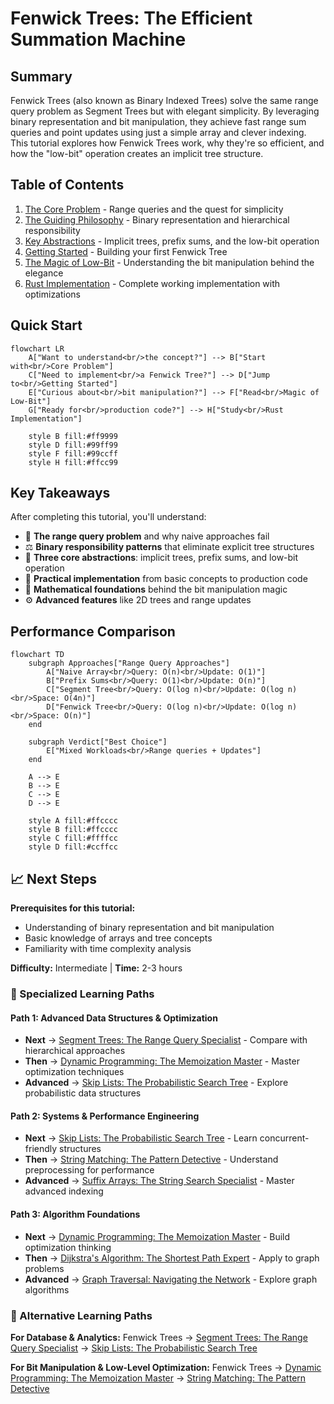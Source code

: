 # Fenwick Trees: The Efficient Summation Machine

## Summary

Fenwick Trees (also known as Binary Indexed Trees) solve the same range query problem as Segment Trees but with elegant simplicity. By leveraging binary representation and bit manipulation, they achieve fast range sum queries and point updates using just a simple array and clever indexing. This tutorial explores how Fenwick Trees work, why they're so efficient, and how the "low-bit" operation creates an implicit tree structure.

## Table of Contents

1. [The Core Problem](./01-concepts-01-the-core-problem.md) - Range queries and the quest for simplicity
2. [The Guiding Philosophy](./01-concepts-02-the-guiding-philosophy.md) - Binary representation and hierarchical responsibility
3. [Key Abstractions](./01-concepts-03-key-abstractions.md) - Implicit trees, prefix sums, and the low-bit operation
4. [Getting Started](./02-guides-01-getting-started.md) - Building your first Fenwick Tree
5. [The Magic of Low-Bit](./03-deep-dive-01-the-magic-of-low-bit.md) - Understanding the bit manipulation behind the elegance
6. [Rust Implementation](./04-rust-implementation.md) - Complete working implementation with optimizations

## Quick Start

```mermaid
flowchart LR
    A["Want to understand<br/>the concept?"] --> B["Start with<br/>Core Problem"]
    C["Need to implement<br/>a Fenwick Tree?"] --> D["Jump to<br/>Getting Started"]
    E["Curious about<br/>bit manipulation?"] --> F["Read<br/>Magic of Low-Bit"]
    G["Ready for<br/>production code?"] --> H["Study<br/>Rust Implementation"]
    
    style B fill:#ff9999
    style D fill:#99ff99
    style F fill:#99ccff
    style H fill:#ffcc99
```

## Key Takeaways

After completing this tutorial, you'll understand:

- 🎯 **The range query problem** and why naive approaches fail
- ⚖️ **Binary responsibility patterns** that eliminate explicit tree structures
- 🧩 **Three core abstractions**: implicit trees, prefix sums, and low-bit operation
- 🔨 **Practical implementation** from basic concepts to production code
- 🧠 **Mathematical foundations** behind the bit manipulation magic
- ⚙️ **Advanced features** like 2D trees and range updates

## Performance Comparison

```mermaid
flowchart TD
    subgraph Approaches["Range Query Approaches"]
        A["Naive Array<br/>Query: O(n)<br/>Update: O(1)"]
        B["Prefix Sums<br/>Query: O(1)<br/>Update: O(n)"]
        C["Segment Tree<br/>Query: O(log n)<br/>Update: O(log n)<br/>Space: O(4n)"]
        D["Fenwick Tree<br/>Query: O(log n)<br/>Update: O(log n)<br/>Space: O(n)"]
    end
    
    subgraph Verdict["Best Choice"]
        E["Mixed Workloads<br/>Range queries + Updates"]
    end
    
    A --> E
    B --> E
    C --> E
    D --> E
    
    style A fill:#ffcccc
    style B fill:#ffcccc
    style C fill:#ffffcc
    style D fill:#ccffcc
```

## 📈 Next Steps

**Prerequisites for this tutorial:**
- Understanding of binary representation and bit manipulation
- Basic knowledge of arrays and tree concepts
- Familiarity with time complexity analysis

**Difficulty:** Intermediate | **Time:** 2-3 hours

### 🎯 Specialized Learning Paths

#### **Path 1: Advanced Data Structures & Optimization**
- **Next** → [Segment Trees: The Range Query Specialist](../segment-trees-the-range-query-specialist/README.md) - Compare with hierarchical approaches
- **Then** → [Dynamic Programming: The Memoization Master](../dynamic-programming-the-memoization-master/README.md) - Master optimization techniques
- **Advanced** → [Skip Lists: The Probabilistic Search Tree](../skip-lists-the-probabilistic-search-tree/README.md) - Explore probabilistic data structures

#### **Path 2: Systems & Performance Engineering**
- **Next** → [Skip Lists: The Probabilistic Search Tree](../skip-lists-the-probabilistic-search-tree/README.md) - Learn concurrent-friendly structures
- **Then** → [String Matching: The Pattern Detective](../string-matching-the-pattern-detective/README.md) - Understand preprocessing for performance
- **Advanced** → [Suffix Arrays: The String Search Specialist](../suffix-arrays-the-string-search-specialist/README.md) - Master advanced indexing

#### **Path 3: Algorithm Foundations**
- **Next** → [Dynamic Programming: The Memoization Master](../dynamic-programming-the-memoization-master/README.md) - Build optimization thinking
- **Then** → [Dijkstra's Algorithm: The Shortest Path Expert](../dijkstras-algorithm-the-shortest-path-expert/README.md) - Apply to graph problems
- **Advanced** → [Graph Traversal: Navigating the Network](../graph-traversal-navigating-the-network/README.md) - Explore graph algorithms

### 🔄 Alternative Learning Paths

**For Database & Analytics:**
Fenwick Trees → [Segment Trees: The Range Query Specialist](../segment-trees-the-range-query-specialist/README.md) → [Skip Lists: The Probabilistic Search Tree](../skip-lists-the-probabilistic-search-tree/README.md)

**For Bit Manipulation & Low-Level Optimization:**
Fenwick Trees → [Dynamic Programming: The Memoization Master](../dynamic-programming-the-memoization-master/README.md) → [String Matching: The Pattern Detective](../string-matching-the-pattern-detective/README.md)